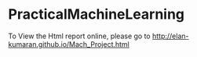 # PracticalMachineLearning
To View the Html report online, please go to http://elan-kumaran.github.io/Mach_Project.html
